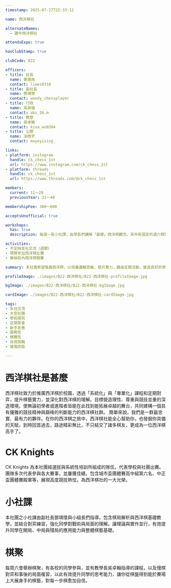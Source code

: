 ```yaml
---
timestamp: 2025-07-27T22:33:12

name: 西洋棋社

alternateNames:
  - 建中西洋棋社

attendsExpo: true

hasClubStamp: true

clubCode: B22

officers:
- title: 社長
  name: 黄理為
  contact: liwei0310
- title: 副社長
  name: 鄧靖懷
  contact: woody_chessplayer
- title: 行政
  name: 吳與倫
  contact: abi_16.m
- title: 教學
  name: 吳卓翰
  contact: kiva_wu0304
- title: 公關
  name: 涂皓宇
  contact: muyeyixing_

links:
- platform: instagram
  handle: ck_chess_1st
  url: https://www.instagram.com/ck_chess_1st
- platform: threads
  handle: ck_chess_1st
  url: https://www.threads.com/@ck_chess_1st

members:
  current: 11～20
  previousYear: 31～40

membershipFee: 300～600

acceptsUnofficial: true

workshops:
  has: true
  description: 每週一有小社課，由學長們講解「基礎」西洋棋觀念。另外有固定的週六棋聚，由國手等級的學長講解「進階」西洋棋觀念，幫助同學大幅提升實力

activities:
- 不定時友社交流（週間）
- 帶隊參加西洋棋比賽
- 舉辦校內西洋棋競賽

summary: 本社團希望推廣西洋棋，以培養邏輯思維、提升實力，藉由定期活動，營造良好的學習與競技氛圍。共同打造一個熱愛思考、尊重對手、追求卓越的西洋棋社

profileImage: ./images/B22-西洋棋社/B22-西洋棋社-profileImage.jpg

bgImage: ./images/B22-西洋棋社/B22-西洋棋社-bgImage.jpg

cardImage: ./images/B22-西洋棋社/B22-西洋棋社-cardImage.jpg

tags:
- 友社交流
- 大型社團
- 學術探究
- 定期聚會
- 新手友善
- 服務性
- 競賽性
- 自我挑戰
- 進階技能

---
```


# 西洋棋社是甚麼
西洋棋社致力於推廣西洋棋於校園，透過「系統化」與「專業化」課程和定期對弈，提升棋藝實力，並深化對西洋棋的理解。目標營造理性、尊重與競技並重的深造環境，使無論初學者或進階者皆能在此找到能拓展卓越的舞台，共同建構一個具有優雅的競技精神與巔峰的判斷能力的西洋棋社群。
簡單來說，我們是一群最忠實、最有力的夥伴。在你的西洋棋之旅中，西洋棋社能全心幫助你，也發掘你具備的天賦，到時回首過去，路途精彩無比，不只結交了諸多棋友，更成為一位西洋棋高手了。

# CK Knights
CK Knights 為本社團經選拔與系統性培訓所組成的隊伍，代表學校與社團出賽。團隊多次代表參與各大賽事，並屢獲佳績，包含城市盃團體賽高中組第六名、中正盃團體賽殿軍等，展現高度競技熱忱，為西洋棋社的一大光榮。

# 小社課
本社團之小社課由副社長鄧靖懷與小組長們指導，包含棋局解析與西洋棋基礎教學，並結合對弈練習，強化同學對戰術與局面的理解。讓理論與實作並行，有效提升同學在開局、中局與殘局的應用能力與整體棋藝基礎。

# 棋聚
每周六會舉辦棋聚，有各校的同學參與，並有教學長吳卓翰指導的課程，以及慢棋對弈和事後的局面複習，以此有效提升同學的思考能力，讓你從棋盤得到能於賽場上大展身手的棋藝，對每一步棋愈加自信。
